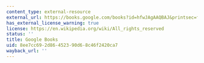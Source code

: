 ```yaml
---
content_type: external-resource
external_url: https://books.google.com/books?id=hfwJAgAAQBAJ&printsec=frontcover&dq=Better+Public+Transit+Systems:+Analyzing+Investments+and+Performance&hl=en&newbks=1&sa=X&ved=2ahUKEwiqlKb-xPXfAhVGb60KHRZzCnAQuwUwAHoECAQQBA#v=onepage&q=Better%20Public%20Transit%20Systems%3A%20Analyzing%20Investments%20and%20Performance&f=false
has_external_license_warning: true
license: https://en.wikipedia.org/wiki/All_rights_reserved
status: ''
title: Google Books
uid: 8ee7cc69-2d86-4523-90d6-8c46f2420ca7
wayback_url: ''
---
```

